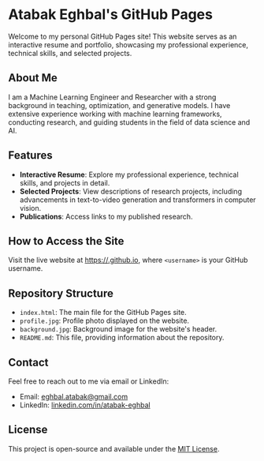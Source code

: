 # Atabak Eghbal's GitHub Pages

Welcome to my personal GitHub Pages site! This website serves as an interactive resume and portfolio, showcasing my professional experience, technical skills, and selected projects.

## About Me

I am a Machine Learning Engineer and Researcher with a strong background in teaching, optimization, and generative models. I have extensive experience working with machine learning frameworks, conducting research, and guiding students in the field of data science and AI.

## Features

- **Interactive Resume**: Explore my professional experience, technical skills, and projects in detail.
- **Selected Projects**: View descriptions of research projects, including advancements in text-to-video generation and transformers in computer vision.
- **Publications**: Access links to my published research.

## How to Access the Site

Visit the live website at [https://<username>.github.io](https://<username>.github.io), where `<username>` is your GitHub username.

## Repository Structure

- `index.html`: The main file for the GitHub Pages site.
- `profile.jpg`: Profile photo displayed on the website.
- `background.jpg`: Background image for the website's header.
- `README.md`: This file, providing information about the repository.

## Contact

Feel free to reach out to me via email or LinkedIn:
- Email: [eghbal.atabak@gmail.com](mailto:eghbal.atabak@gmail.com)
- LinkedIn: [linkedin.com/in/atabak-eghbal](https://linkedin.com/in/atabak-eghbal)

## License

This project is open-source and available under the [MIT License](LICENSE).
